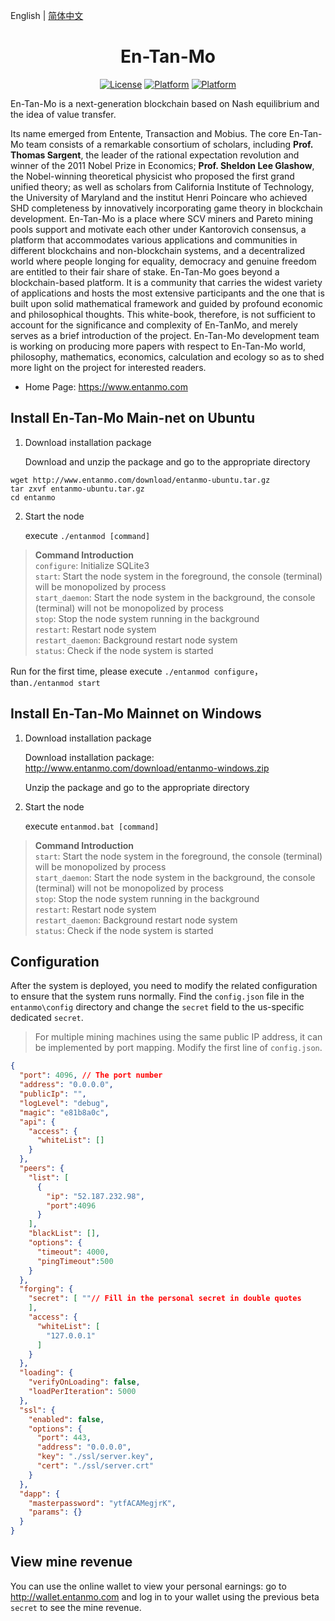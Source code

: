 English | [简体中文](./README.zh-CN.md)

<h1 align="center">En-Tan-Mo</h1>
<div align="center">

[![License](https://img.shields.io/badge/license-MIT-yellow.svg?style=flat)]()
[![Platform](https://img.shields.io/badge/platform-Ubuntu-orange.svg?style=flat)](http://www.entanmo.com/download/entanmo-ubuntu.tar.gz)
[![Platform](https://img.shields.io/badge/platform-Windows-blue.svg?style=flat)](http://www.entanmo.com/download/entanmo-windows.zip)

</div>   

En-Tan-Mo is a next-generation blockchain based on Nash equilibrium and the idea of value transfer. 

Its name emerged from Entente, Transaction and Mobius. The core En-Tan-Mo team consists of a remarkable consortium of scholars, including **Prof. Thomas Sargent**, the leader of the rational expectation revolution and winner of the 2011 Nobel Prize in Economics; **Prof. Sheldon Lee Glashow**, the Nobel-winning theoretical physicist who proposed the first grand unified theory; as well as scholars from California Institute of Technology, the University of Maryland and the institut Henri Poincare who achieved SHD completeness by innovatively incorporating game theory in blockchain development. En-Tan-Mo is a place where SCV miners and Pareto mining pools support and motivate each other under Kantorovich consensus, a platform that accommodates various applications and communities in different blockchains and non-blockchain systems, and a decentralized world where people longing for equality, democracy and genuine freedom are entitled to their fair share of stake. En-Tan-Mo goes beyond a blockchain-based platform. It is a community that carries the widest variety of applications and hosts the most extensive participants and the one that is built upon solid mathematical framework and guided by profound economic and philosophical thoughts. This white-book, therefore, is not sufficient to account for the significance and complexity of En-TanMo, and merely serves as a brief introduction of the project. En-Tan-Mo development team is working on producing more papers with respect to En-Tan-Mo world, philosophy, mathematics, economics, calculation and ecology so as to shed more light on the project for interested readers.

- Home Page: https://www.entanmo.com

## Install En-Tan-Mo Main-net on Ubuntu

1. Download installation package

   Download and unzip the package and go to the appropriate directory

```
wget http://www.entanmo.com/download/entanmo-ubuntu.tar.gz
tar zxvf entanmo-ubuntu.tar.gz
cd entanmo
```

2. Start the node

   execute `./entanmod [command]`

> **Command Introduction**  
`configure`: Initialize SQLite3  
`start`: Start the node system in the foreground, the console (terminal) will be monopolized by process  
`start_daemon`: Start the node system in the background, the console (terminal) will not be monopolized by process  
`stop`: Stop the node system running in the background  
`restart`: Restart node system  
`restart_daemon`: Background restart node system  
`status`: Check if the node system is started  

Run for the first time, please execute `./entanmod configure`，than`./entanmod start`

## Install En-Tan-Mo Mainnet on Windows

1. Download installation package

   Download installation package: http://www.entanmo.com/download/entanmo-windows.zip

   Unzip the package and go to the appropriate directory

2. Start the node

   execute `entanmod.bat [command]`

> **Command Introduction**  
`start`: Start the node system in the foreground, the console (terminal) will be monopolized by process  
`start_daemon`: Start the node system in the background, the console (terminal) will not be monopolized by process  
`stop`: Stop the node system running in the background  
`restart`: Restart node system  
`restart_daemon`: Background restart node system  
`status`: Check if the node system is started  

## Configuration

After the system is deployed, you need to modify the related configuration to ensure that the system runs normally. Find the `config.json` file in the `entanmo\config` directory and change the `secret` field to the us-specific dedicated `secret`.

> For multiple mining machines using the same public IP address,  it can be implemented by port mapping. Modify the first line of  `config.json`.

```JSON
{
  "port": 4096, // The port number
  "address": "0.0.0.0",
  "publicIp": "",
  "logLevel": "debug",
  "magic": "e81b8a0c",
  "api": {
    "access": {
      "whiteList": []
    }
  },
  "peers": {
    "list": [
      {
        "ip": "52.187.232.98", 
        "port":4096
      }
    ],
    "blackList": [],
    "options": {
      "timeout": 4000,
      "pingTimeout":500
    }
  },
  "forging": {
    "secret": [ ""// Fill in the personal secret in double quotes
    ],
    "access": {
      "whiteList": [
        "127.0.0.1"
      ]
    }
  },
  "loading": {
    "verifyOnLoading": false,
    "loadPerIteration": 5000
  },
  "ssl": {
    "enabled": false,
    "options": {
      "port": 443,
      "address": "0.0.0.0",
      "key": "./ssl/server.key",
      "cert": "./ssl/server.crt"
    }
  },
  "dapp": {
    "masterpassword": "ytfACAMegjrK",
    "params": {}
  }
}
```

## View mine revenue

You can use the online wallet to view your personal earnings: go to http://wallet.entanmo.com and log in to your wallet using the previous beta `secret` to see the mine revenue.
